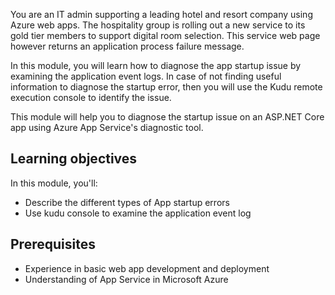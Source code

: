 You are an IT admin supporting a leading hotel and resort company using Azure web apps. The hospitality group is rolling out a new service to its gold tier members to support digital room selection.  This service web page however returns an application process failure message. 

In this module, you will learn how to diagnose the app startup issue by examining the application event logs. In case of not finding useful information to diagnose the startup error, then you will use the Kudu remote execution console to identify the issue.

This module will help you to diagnose the startup issue on an ASP.NET Core app using Azure App Service's diagnostic tool.

## Learning objectives

In this module, you'll:

- Describe the different types of App startup errors  
- Use kudu console to examine the application event log

## Prerequisites

- Experience in basic web app development and deployment
- Understanding of App Service in Microsoft Azure